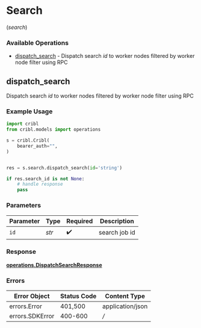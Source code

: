 # Search
(*search*)

### Available Operations

* [dispatch_search](#dispatch_search) - Dispatch search *id* to worker nodes filtered by worker node filter using RPC

## dispatch_search

Dispatch search *id* to worker nodes filtered by worker node filter using RPC

### Example Usage

```python
import cribl
from cribl.models import operations

s = cribl.Cribl(
    bearer_auth="",
)


res = s.search.dispatch_search(id='string')

if res.search_id is not None:
    # handle response
    pass
```

### Parameters

| Parameter          | Type               | Required           | Description        |
| ------------------ | ------------------ | ------------------ | ------------------ |
| `id`               | *str*              | :heavy_check_mark: | search job id      |


### Response

**[operations.DispatchSearchResponse](../../models/operations/dispatchsearchresponse.md)**
### Errors

| Error Object     | Status Code      | Content Type     |
| ---------------- | ---------------- | ---------------- |
| errors.Error     | 401,500          | application/json |
| errors.SDKError  | 400-600          | */*              |
